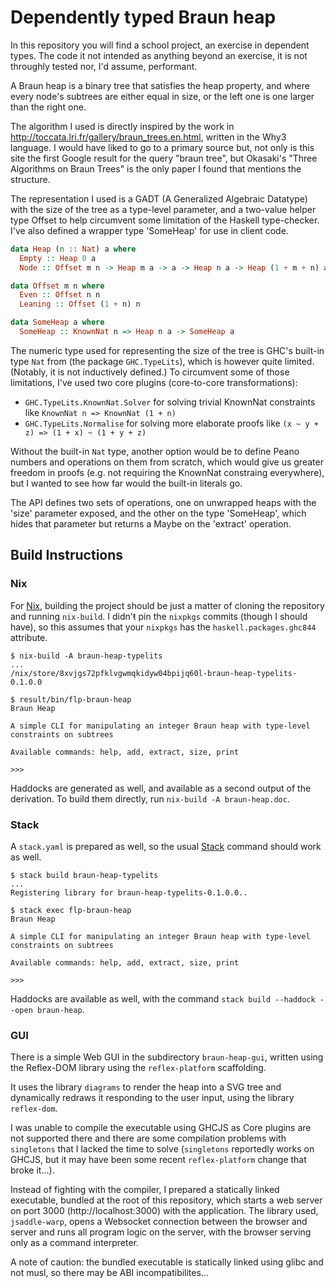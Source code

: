 # Dependently typed Braun heap

In this repository you will find a school project, an exercise in dependent
types. The code it not intended as anything beyond an exercise, it is not
throughly tested nor, I'd assume, performant.

A Braun heap is a binary tree that satisfies the heap property, and where every
node's subtrees are either equal in size, or the left one is one larger than the
right one.

The algorithm I used is directly inspired by the work in
http://toccata.lri.fr/gallery/braun_trees.en.html, written in the Why3 language.
I would have liked to go to a primary source but, not only is this site the
first Google result for the query "braun tree", but Okasaki's "Three Algorithms
on Braun Trees" is the only paper I found that mentions the structure.

The representation I used is a GADT (A Generalized Algebraic Datatype) with the
size of the tree as a type-level parameter, and a two-value helper type Offset
to help circumvent some limitation of the Haskell type-checker. I've also
defined a wrapper type 'SomeHeap' for use in client code.

```haskell
data Heap (n :: Nat) a where
  Empty :: Heap 0 a
  Node :: Offset m n -> Heap m a -> a -> Heap n a -> Heap (1 + m + n) a

data Offset m n where
  Even :: Offset n n
  Leaning :: Offset (1 + n) n

data SomeHeap a where
  SomeHeap :: KnownNat n => Heap n a -> SomeHeap a
```

The numeric type used for representing the size of the tree is GHC's built-in
type `Nat` from (the package `GHC.TypeLits`), which is however quite
limited. (Notably, it is not inductively defined.) To circumvent some of those
limitations, I've used two core plugins (core-to-core transformations):
- `GHC.TypeLits.KnownNat.Solver` for solving trivial KnownNat constraints like
  `KnownNat n => KnownNat (1 + n)`
- `GHC.TypeLits.Normalise` for solving more elaborate proofs like `(x ~ y + z)
  => (1 + x) ~ (1 + y + z)`

Without the built-in `Nat` type, another option would be to define Peano numbers
and operations on them from scratch, which would give us greater freedom in
proofs (e.g. not requiring the KnownNat constraing everywhere), but I wanted to
see how far would the built-in literals go.

The API defines two sets of operations, one on unwrapped heaps with the 'size'
parameter exposed, and the other on the type 'SomeHeap', which hides that
parameter but returns a Maybe on the 'extract' operation.


## Build Instructions

### Nix
For [Nix](https://nixos.org/nix/), building the project should be just a matter
of cloning the repository and running `nix-build`. I didn'ŧ pin the `nixpkgs`
commits (though I should have), so this assumes that your `nixpkgs` has the
`haskell.packages.ghc844` attribute.

```shell
$ nix-build -A braun-heap-typelits
...
/nix/store/8xvjgs72pfklvgwmqkidyw04bpijq60l-braun-heap-typelits-0.1.0.0

$ result/bin/flp-braun-heap
Braun Heap

A simple CLI for manipulating an integer Braun heap with type-level constraints on subtrees

Available commands: help, add, extract, size, print

>>>
```

Haddocks are generated as well, and available as a second output of the
derivation. To build them directly, run `nix-build -A braun-heap.doc`.

### Stack
A `stack.yaml` is prepared as well, so the usual [Stack](https://docs.haskellstack.org/en/stable/README/) command should work as well.

```
$ stack build braun-heap-typelits
...
Registering library for braun-heap-typelits-0.1.0.0..

$ stack exec flp-braun-heap
Braun Heap

A simple CLI for manipulating an integer Braun heap with type-level constraints on subtrees

Available commands: help, add, extract, size, print

>>>
```

Haddocks are available as well, with the command `stack build --haddock --open braun-heap`.

### GUI

There is a simple Web GUI in the subdirectory `braun-heap-gui`, written using
the Reflex-DOM library using the `reflex-platform` scaffolding.

It uses the library `diagrams` to render the heap into a SVG tree and
dynamically redraws it responding to the user input, using the library
`reflex-dom`.

I was unable to compile the executable using GHCJS as Core plugins are not
supported there and there are some compilation problems with `singletons` that I
lacked the time to solve (`singletons` reportedly works on GHCJS, but it may
have been some recent `reflex-platform` change that broke it...).

Instead of fighting with the compiler, I prepared a statically linked
executable, bundled at the root of this repository, which starts a web server on
port 3000 (http://localhost:3000) with the application. The library used,
`jsaddle-warp`, opens a Websocket connection between the browser and server and
runs all program logic on the server, with the browser serving only as a command
interpreter.

A note of caution: the bundled executable is statically linked using glibc and
not musl, so there may be ABI incompatibilites...
